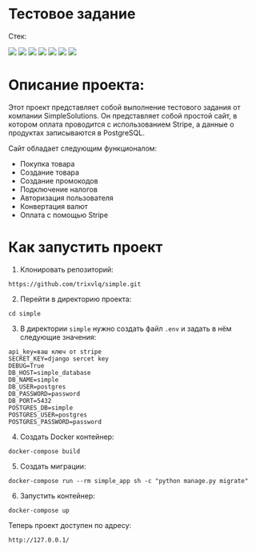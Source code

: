 # Тестовое задание

Стек:

<img src="https://img.shields.io/badge/Python-4169E1?style=for-the-badge"/> <img src="https://img.shields.io/badge/Django-008000?style=for-the-badge"/> <img src="https://img.shields.io/badge/DRF-800000?style=for-the-badge"/> <img src="https://img.shields.io/badge/Docker-00BFFF?style=for-the-badge"/> <img src="https://img.shields.io/badge/PostgreSQL-87CEEB?style=for-the-badge"/> <img src = "https://img.shields.io/badge/Bootstrap-563D7C?style=for-the-badge&logo=bootstrap&logoColor=white"> <img src = "https://img.shields.io/badge/Stripe-626CD9?style=for-the-badge&logo=Stripe&logoColor=white">
# Описание проекта:
Этот проект представляет собой выполнение тестового задания от компании SimpleSolutions. Он представляет собой простой сайт, в котором оплата проводится с использованием Stripe, а данные о продуктах записываются в PostgreSQL.

Сайт обладает следующим функционалом:

- Покупка товара
- Создание товара
- Создание промокодов
- Подключение налогов
- Авторизация пользователя
- Конвертация валют
- Оплата с помощью Stripe

# Как запустить проект

1. Клонировать репозиторий:

```
https://github.com/trixvlq/simple.git
```
2. Перейти в директорию проекта:
```
cd simple
```
3. В директории `simple` нужно создать файл `.env` и задать в нём следующие значения:
```
api_key=ваш ключ от stripe
SECRET_KEY=django sercet key
DEBUG=True
DB_HOST=simple_database
DB_NAME=simple
DB_USER=postgres
DB_PASSWORD=password
DB_PORT=5432
POSTGRES_DB=simple
POSTGRES_USER=postgres
POSTGRES_PASSWORD=password
```
4. Создать Docker контейнер:
```
docker-compose build
```
5. Создать миграции:
```
docker-compose run --rm simple_app sh -c "python manage.py migrate"
```
6. Запустить контейнер:
```
docker-compose up
```
Теперь проект доступен по адресу:
```
http://127.0.0.1/
```
